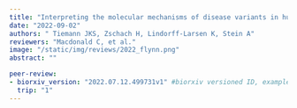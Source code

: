 ```yaml
---
title: "Interpreting the molecular mechanisms of disease variants in human membrane proteins"
date: "2022-09-02"
authors: " Tiemann JKS, Zschach H, Lindorff-Larsen K, Stein A"
reviewers: "Macdonald C, et al."
image: "/static/img/reviews/2022_flynn.png"
abstract: ""

peer-review:
- biorxiv_version: "2022.07.12.499731v1" #biorxiv versioned ID, example "5533316v1"
  trip: "1"
---
```

